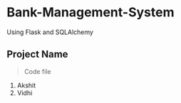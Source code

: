 # Bank-Management-System
Using Flask and SQLAlchemy

## Project Name
> Code file 
1. Akshit
2. Vidhi
